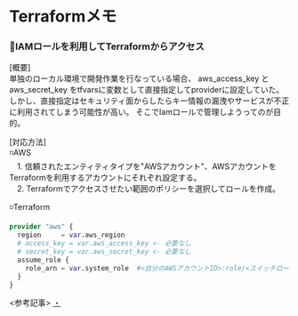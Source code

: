 # Terraformメモ

### 🔸IAMロールを利用してTerraformからアクセス

[概要]<br>
単独のローカル環境で開発作業を行なっている場合、
aws_access_key と aws_secret_key をtfvarsに変数として直接指定してproviderに設定していた。<br>
しかし、直接指定はセキュリティ面からしたらキー情報の漏洩やサービスが不正に利用されてしまう可能性が高い。
そこでIamロールで管理しようってのが目的。

[対応方法]<br>
◽️AWS<br>
　1. 信頼されたエンティティタイプを"AWSアカウント"、AWSアカウントをTerraformを利用するアカウントにそれぞれ設定する。<br>
　2. Terraformでアクセスさせたい範囲のポリシーを選択してロールを作成。

◽️Terraform<br>

```terraform
provider "aws" {
  region     = var.aws_region
  # access_key = var.aws_access_key <- 必要なし
  # secret_key = var.aws_secret_key <- 必要なし
  assume_role {
    role_arn = var.system_role  #<自分のAWSアカウントID>:role/<スイッチロール先のIAMロール名>。作成したロールのArnをコピーして貼り付ける。
  }
}
```

<参考記事>
[・](https://qiita.com/hm-om/items/96bfe67ac60ca7707215)